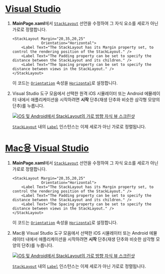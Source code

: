 # <a name="visual-studiotabvswin"></a>[Visual Studio](#tab/vswin)

1. **MainPage.xaml**에서 [`StackLayout`](xref:Xamarin.Forms.StackLayout) 선언을 수정하여 그 자식 요소를 세로가 아닌 가로로 정렬합니다.

    ```xaml
    <StackLayout Margin="20,35,20,25"
                 Orientation="Horizontal">
        <Label Text="The StackLayout has its Margin property set, to control the rendering position of the StackLayout." />
        <Label Text="The Padding property can be set to specify the distance between the StackLayout and its children." />
        <Label Text="The Spacing property can be set to specify the distance between views in the StackLayout." />
    </StackLayout>
    ```

    이 코드는 [`Orientation`](xref:Xamarin.Forms.StackLayout.Orientation) 속성을 [`Horizontal`](xref:Xamarin.Forms.StackOrientation.Horizontal)로 설정합니다.

1. Visual Studio 도구 모음에서 선택한 원격 iOS 시뮬레이터 또는 Android 에뮬레이터 내에서 애플리케이션을 시작하려면 **시작** 단추(재생 단추와 비슷한 삼각형 모양의 단추)를 누릅니다.

    [![iOS 및 Android에서 StackLayout의 가로 방향 자식 뷰 스크린샷](../images/orientation.png "수평 방향의 레이블 인스턴스를 포함한 StackLayout")](../images/orientation-large.png#lightbox "수평 방향의 레이블 인스턴스를 포함한 StackLayout")

    [`StackLayout`](xref:Xamarin.Forms.StackLayout) 내의 [`Label`](xref:Xamarin.Forms.Label) 인스턴스는 이제 세로가 아닌 가로로 정렬됩니다.

# <a name="visual-studio-for-mactabvsmac"></a>[Mac용 Visual Studio](#tab/vsmac)

1. **MainPage.xaml**에서 [`StackLayout`](xref:Xamarin.Forms.StackLayout) 선언을 수정하여 그 자식 요소를 세로가 아닌 가로로 정렬합니다.

    ```xaml
    <StackLayout Margin="20,35,20,25"
                 Orientation="Horizontal">
        <Label Text="The StackLayout has its Margin property set, to control the rendering position of the StackLayout." />
        <Label Text="The Padding property can be set to specify the distance between the StackLayout and its children." />
        <Label Text="The Spacing property can be set to specify the distance between views in the StackLayout." />
    </StackLayout>
    ```

    이 코드는 [`Orientation`](xref:Xamarin.Forms.StackLayout.Orientation) 속성을 [`Horizontal`](xref:Xamarin.Forms.StackOrientation.Horizontal)로 설정합니다.

1. Mac용 Visual Studio 도구 모음에서 선택한 iOS 시뮬레이터 또는 Android 에뮬레이터 내에서 애플리케이션을 시작하려면 **시작** 단추(재생 단추와 비슷한 삼각형 모양의 단추)를 누릅니다.

    [![iOS 및 Android에서 StackLayout의 가로 방향 자식 뷰 스크린샷](../images/orientation.png "수평 방향의 레이블 인스턴스를 포함한 StackLayout")](../images/orientation-large.png#lightbox "수평 방향의 레이블 인스턴스를 포함한 StackLayout")

    [`StackLayout`](xref:Xamarin.Forms.StackLayout) 내의 [`Label`](xref:Xamarin.Forms.Label) 인스턴스는 이제 세로가 아닌 가로로 정렬됩니다.
